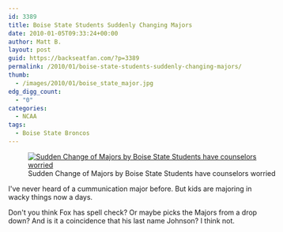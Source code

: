 ```yaml
---
id: 3389
title: Boise State Students Suddenly Changing Majors
date: 2010-01-05T09:33:24+00:00
author: Matt B.
layout: post
guid: https://backseatfan.com/?p=3389
permalink: /2010/01/boise-state-students-suddenly-changing-majors/
thumb:
  - /images/2010/01/boise_state_major.jpg
edg_digg_count:
  - "0"
categories:
  - NCAA
tags:
  - Boise State Broncos
---
```


<div class="entry">
  <figure id="attachment_3390" style="width: 515px" class="wp-caption alignnone"><a href="/images/2010/01/boise_state_major.jpg"><img class="size-full wp-image-3390" title="boise_state_major" src="/images/2010/01/boise_state_major.jpg" alt="Sudden Change of Majors by Boise State Students have counselors worried" width="515" height="512" srcset="/images/2010/01/boise_state_major.jpg 515w, /images/2010/01/boise_state_major-150x150.jpg 150w, /images/2010/01/boise_state_major-300x298.jpg 300w" sizes="(max-width: 515px) 100vw, 515px" /></a><figcaption class="wp-caption-text">Sudden Change of Majors by Boise State Students have counselors worried</figcaption></figure>

  <p>
    I've never heard of a cummunication major before. But kids are majoring in wacky things now a days.
  </p>

  <p>
    Don't you think Fox has spell check? Or maybe picks the Majors from a drop down? And is it a coincidence that his last name Johnson? I think not.
  </p>
</div>
